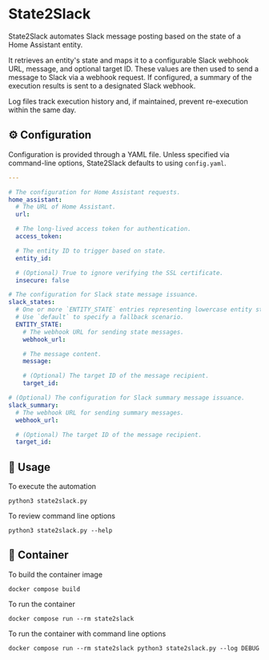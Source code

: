 # State2Slack

State2Slack automates Slack message posting based on the state of a Home Assistant entity.

It retrieves an entity's state and maps it to a configurable Slack webhook URL, message, and optional target ID. These values are then used to send a message to Slack via a webhook request. If configured, a summary of the execution results is sent to a designated Slack webhook.

Log files track execution history and, if maintained, prevent re-execution within the same day.

## ⚙️ Configuration

Configuration is provided through a YAML file. Unless specified via command-line options, State2Slack defaults to using `config.yaml`.

```yaml
---

# The configuration for Home Assistant requests.
home_assistant:
  # The URL of Home Assistant.
  url:

  # The long-lived access token for authentication.
  access_token:

  # The entity ID to trigger based on state.
  entity_id:

  # (Optional) True to ignore verifying the SSL certificate.
  insecure: false

# The configuration for Slack state message issuance.
slack_states:
  # One or more `ENTITY_STATE` entries representing lowercase entity state values.
  # Use `default` to specify a fallback scenario.
  ENTITY_STATE:
    # The webhook URL for sending state messages.
    webhook_url:

    # The message content.
    message:

    # (Optional) The target ID of the message recipient.
    target_id:

# (Optional) The configuration for Slack summary message issuance.
slack_summary:
  # The webhook URL for sending summary messages.
  webhook_url:

  # (Optional) The target ID of the message recipient.
  target_id:
```

## 🚀 Usage

To execute the automation

```shell
python3 state2slack.py
```

To review command line options

```shell
python3 state2slack.py --help
```

## 🐳 Container

To build the container image

```shell
docker compose build
```

To run the container

```shell
docker compose run --rm state2slack
```

To run the container with command line options

```shell
docker compose run --rm state2slack python3 state2slack.py --log DEBUG
```
